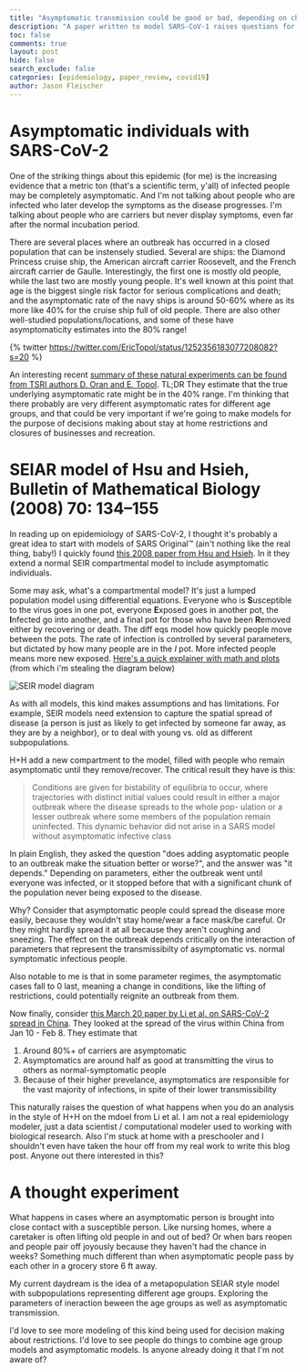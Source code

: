```yaml
---
title: "Asymptomatic transmission could be good or bad, depending on changes in transmisibility"
description: "A paper written to model SARS-CoV-1 raises questions for me about asymptomatic transmission of SARS-CoV-2 "
toc: false
comments: true
layout: post
hide: false
search_exclude: false
categories: [epidemiology, paper_review, covid19]
author: Jason Fleischer
---
```


# Asymptomatic individuals with SARS-CoV-2

One of the striking things about this epidemic (for me) is the increasing evidence that a metric ton (that's a scientific term, y'all) of infected people may be completely asymptomatic. And I'm not talking about people who are infected who later develop the symptoms as the disease progresses. I'm talking about people who are carriers but never display symptoms, even far after the normal incubation period.

There are several places where an outbreak has occurred in a closed population that can be instensely studied.  Several are ships: the Diamond Princess cruise ship, the American aircraft carrier Roosevelt, and the French aircraft carrier de Gaulle. Interestingly, the first one is mostly old people, while the last two are mostly young people.  It's well known at this point that age is the biggest single risk factor for serious complications and death; and the asymptomatic rate of the navy ships is around 50-60% where as its more like 40% for the cruise ship full of old people. There are also other well-studied populations/locations, and some of these have  asymptomaticity estimates into the 80% range!

{% twitter https://twitter.com/EricTopol/status/1252356183077208082?s=20 %}

An interesting recent [summary of these natural experiments can be found from TSRI authors D. Oran and E. Topol](https://www.scripps.edu/science-and-medicine/translational-institute/about/news/sarc-cov-2-infection/index.html). TL;DR They estimate that the true underlying asymptomatic rate might be in the 40% range. I'm thinking that there probably are very different asymptomatic rates for different age groups, and that could be very important if we're going to make models for the purpose of decisions making about stay at home restrictions and closures of businesses and recreation.

# SEIAR model of Hsu and Hsieh, Bulletin of Mathematical Biology (2008) 70: 134–155

In reading up on epidemiology of SARS-CoV-2, I thought it's probably a great idea to start with models of SARS Original&trade; (ain't nothing like the real thing, baby!)  I quickly found [this 2008 paper from Hsu and Hsieh](http://citeseerx.ist.psu.edu/viewdoc/download?doi=10.1.1.442.4906&rep=rep1&type=pdf). In it they extend a normal SEIR compartmental model to include asymptomatic individuals.

Some may ask, what's a compartmental model? It's just a lumped population model using differential equations.  Everyone who is **S**usceptible to the virus goes in one pot, everyone **E**xposed goes in another pot, the **I**nfected go into another, and a final pot for those who have been **R**emoved either by recovering or death. The diff eqs model how quickly people move between the pots. The rate of infection is controlled by several parameters, but dictated by how many people are in the *I* pot.  More infected people means more new exposed.  [Here's a quick explainer with math and plots](https://www.idmod.org/docs/hiv/model-seir.html) (from which i'm stealing the diagram below)

![SEIR model diagram](https://www.idmod.org/docs/hiv/_images/SEIR-SEIRS.png)

As with all models, this kind makes assumptions and has limitations. For example, SEIR models need extension to capture the spatial spread of disease (a person is just as likely to get infected by someone far away,  as they are by a neighbor), or to deal with young vs. old as different subpopulations.

H+H add a new compartment to the model, filled with people who remain asymptomatic until they remove/recover. The critical result they have is this:

> Conditions are given for bistability of equilibria to occur, where trajectories with distinct initial values could result in either a major outbreak where the disease spreads to the whole pop- ulation or a lesser outbreak where some members of the population remain uninfected. This dynamic behavior did not arise in a SARS model without asymptomatic infective class

In plain English, they asked the question "does adding asyptomatic people to an outbreak make the situation better or worse?", and the answer was "it depends."  Depending on parameters, either the outbreak went until everyone was infected, or it stopped before that with a significant chunk of the population never being exposed to the disease.

Why? Consider that asymptomatic people could  spread the disease more easily, because they wouldn't stay home/wear a face mask/be careful. Or they might hardly spread it at all because they aren't coughing and sneezing. The effect on the outbreak depends critically on the interaction of parameters that represent the transmissibilty of asymptomatic vs. normal symptomatic infectious people.

Also notable to me is that in some parameter regimes, the asymptomatic cases fall to 0 last, meaning a change in conditions, like the lifting of restrictions, could potentially reignite an outbreak from them.

Now finally, consider [this March 20 paper by Li et al. on SARS-CoV-2 spread in China](https://science.sciencemag.org/content/early/2020/04/24/science.abb3221). They looked at the spread of the virus within China from Jan 10 - Feb 8. They estimate that

1. Around 80%+ of carriers are asymptomatic
2. Asymptomatics are around half as good at transmitting the virus to others as normal-symptomatic people 
3. Because of their higher prevelance, asymptomatics are responsible for the vast majority of infections, in spite of their lower transmissibility

This naturally raises the question of what happens when you do an analysis in the style of H+H on the mdoel from Li et al.  I am not a real epidemiology modeler, just a data scientist / computational modeler used to working with biological research. Also I'm stuck at home with a preschooler and I shouldn't even have taken the hour off from my real work to write this blog post.  Anyone out there interested in this?

# A thought experiment

What happens in cases where an asymptomatic person is brought into close contact with a susceptible person.  Like nursing homes, where a caretaker is often lifting old people in and out of bed?  Or when bars reopen and people pair off joyously because they haven't had the chance in weeks?  Something much different than when asymptomatic people pass by each other in a grocery store 6 ft away.

My current daydream is the idea of a metapopulation SEIAR style model with subpopulations representing different age groups. Exploring the parameters of ineraction beween the age groups as well as asymptomatic transmission.

I'd love to see more modeling of this kind being used for decision making about restrictions.  I'd love to see people do things to combine age group models and asymptomatic models.  Is anyone already doing it that I'm not aware of?



